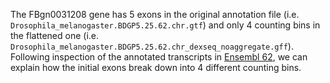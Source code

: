 The FBgn0031208 gene has 5 exons in the original annotation file (i.e. `Drosophila_melanogaster.BDGP5.25.62.chr.gtf`)
and only 4 counting bins in the flattened one (i.e. `Drosophila_melanogaster.BDGP5.25.62.chr_dexseq_noaggregate.gff`). 
Following inspection of the annotated transcripts in [Ensembl 62](http://apr2011.archive.ensembl.org/Drosophila_melanogaster/Gene/Summary?db=core;g=FBgn0031208;r=2L:6687-10326), we can explain how the initial exons break down into 4 different counting bins.
